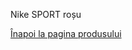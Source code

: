 Nike SPORT roșu
<html lang="en">
<head>
    <meta charset="UTF-8">
    <meta name="viewport" content="width=device-width, initial-scale=1.3">
    <title>3D Model View</title>
    <script type="module" src="https://unpkg.com/@google/model-viewer"></script>
    <style>
        body {
            perspective: 1000px;
        }
        #iosMessage, #androidMessage {
            display: none;
            animation: rotateAnimation 6s linear infinite; /* Durata totală ajustată pentru a permite întoarcerea la 0 grade */
            transform-style: preserve-3d;
            font-weight: bold;
            text-shadow: 3px 3px 4px #000;
        }
        @keyframes rotateAnimation {
            0%, 100% {
                transform: rotateX(0deg);
            }
            50% {
                transform: rotateX(100deg);
            }
        }
        .ar-instruction, .ar-instruction-ios {
            display: none;
        }
    </style>
</head>
<body>

<p id="iosMessage">Model 3D</p>
<p id="androidMessage">Model 3D</p>

<p><a href="https://vimeo.com/user74836700">Înapoi la pagina produsului</a></p>

<model-viewer src="Avatar4.glb" ios-src="Avatar4.usdz" ar ar-modes="webxr scene-viewer quick-look" camera-controls auto-rotate environment-image="neutral" shadow-intensity="4" alt="A 3D model of an avatar"></model-viewer>

<!-- Textul mutat sub modelul 3D -->
<p id="arInstructionAndroid" style="display:none;">Apasă pe acest buton pentru a vedea ↑ produsul în camera ta </p>
<p id="arInstructionIOS" style="display:none;">Apasă pe acest buton pentru a vedea ↑ produsul în camera ta </p>

<script>
    // Functie pentru a verifica daca utilizatorul este pe un dispozitiv iOS sau Android și a afișa mesajul corespunzător
    function showMessageBasedOnOS() {
        var ua = navigator.userAgent || navigator.vendor || window.opera;
        if (/iPad|iPhone|iPod/.test(ua) && !window.MSStream) {
            document.getElementById('iosMessage').style.display = 'block';
            document.getElementById('arInstructionIOS').style.display = 'block'; // Afișează instrucțiunile pentru iOS
            document.getElementById('androidMessage').style.display = 'none';
        } else if (/android/i.test(ua)) {
            document.getElementById('androidMessage').style.display = 'block';
            document.getElementById('arInstructionAndroid').style.display = 'block'; // Afișează instrucțiunile pentru Android
            document.getElementById('iosMessage').style.display = 'none';
        }
    }
    showMessageBasedOnOS();
</script>

</body>
</html>
